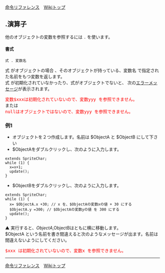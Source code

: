 
[命令リファレンス](./reference)&emsp;[Wikiトップ](./)

<title>命令リファレンス - .演算子</title>

## .演算子

他のオブジェクトの変数を参照するには ``` . ``` を使います。

#### 書式
```
式 . 変数名
```

式 がオブジェクトの場合 、そのオブジェクトが持っている、変数名 で指定された名前をもつ変数を返します。  
式 が初期化されていなかったり、式がオブジェクトでないと、 次の[エラーメッセージ](./error-mes)が表示されます。

<pre>
<span style="color: #f00">変数$xxxは初期化されていないので、変数yyy を参照できません。</span>
または
<span style="color: #f00">nullはオブジェクトではないので、変数yyy を参照できません。</span>
</pre>

### 例1

- オブジェクトを２つ作成します。名前は $ObjectA と $ObjectB にして下さい
- $ObjectAをダブルクリックし、次のように入力します。

```
extends SpriteChar;
while (1) {
  x=x+1;
  update();
}
```

- $ObjectBをダブルクリックし、次のように入力します。

```
extends SpriteChar;
while (1) {
  x= $ObjectA.x +30; // x を、$ObjectAの変数xの値 + 30 にする
  $ObjectA.y =300; // $ObjectAの変数yの値 を 300 にする
  update();
}
```

▲ 実行すると、$ObjectA,$ObjectBはともに横に移動します。  
$ObjectA という名前を書き間違えると次のようなメッセージが出ます。名前は間違えないようにしてください。

<pre>
<span style="color: #f00">$xxx は初期化されていないので、変数x を参照できません。</span>
</pre>

***

[命令リファレンス](./reference)&emsp;[Wikiトップ](./)

